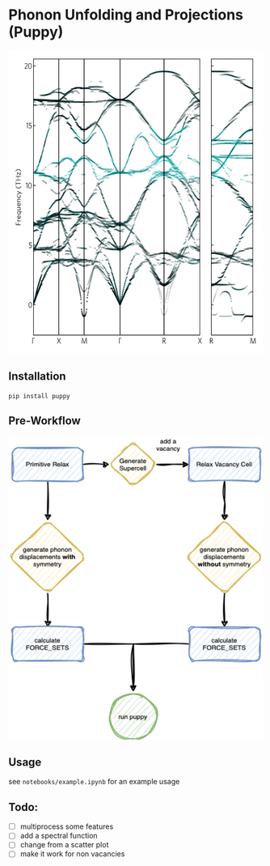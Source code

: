 # Phonon Unfolding and Projections (Puppy)

<p align="center">
<img src="./unfolded.png" width="600" height="600">
</p>

## Installation

```
pip install puppy
```

## Pre-Workflow

<p align="center">
<img src="./workflow.png" width="600" height="600">
</p>

## Usage

see `notebooks/example.ipynb` for an example usage

## Todo:

- [ ] multiprocess some features
- [ ] add a spectral function
- [ ] change from a scatter plot 
- [ ] make it work for non vacancies
